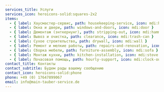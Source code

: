 ```yaml
---
services_title: Услуги
services_icon: heroicons-solid:squares-2x2
items:
  - { label: Хаусмастер-сервис, path: housekeeping-service, icon: mdi:hammer-wrench }
  - { label: Окна и двери, path: windows-and-doors, icon: mdi:door }
  - { label: Демонтаж (энткернунг), path: stripping-out, icon: mdi:hammer }
  - { label: Вывоз и очистка, path: clearance, icon: mdi:trash-can }
  - { label: Сухое строительство, path: drywall, icon: mdi:wall }
  - { label: Ремонт и мелкие работы, path: repairs-and-renovation, icon: mdi:toolbox }
  - { label: Сборка мебели, path: furniture-assembly, icon: mdi:sofa }
  - { label: Монтаж кухни, path: kitchen-installation, icon: mdi:stove }
  - { label: Почасовая помощь, path: hourly-support, icon: mdi:clock-outline }
contact_title: Контакты
contact_subtitle: Будем рады вашему сообщению
contact_icon: heroicons-solid:phone
phone: +49 (0) 17647899067
email: info@main-tauber-service.de
---
```

